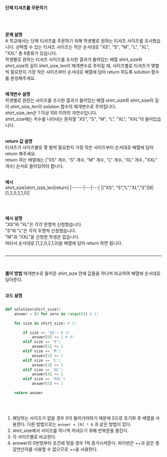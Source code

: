 #### 단체 티셔츠를 주문하기 

<br/><br/>

**문제 설명**<br/>
A 학교에서는 단체 티셔츠를 주문하기 위해 학생별로 원하는 티셔츠 사이즈를 조사했습니다. 선택할 수 있는 티셔츠 사이즈는 작은 순서대로 "XS", "S", "M", "L", "XL", "XXL" 총 6종류가 있습니다. <br/>
학생별로 원하는 티셔츠 사이즈를 조사한 결과가 들어있는 배열 shirt_size와 shirt_size의 길이 shirt_size_len이 매개변수로 주어질 때, 사이즈별로 티셔츠가 몇벌씩 필요한지 가장 작은 사이즈부터 순서대로 배열에 담아 return 하도록 solution 함수를 완성해주세요.
<br/><br/>

**매개변수 설명**<br/>
학생별로 원한는 사이즈를 조사한 결과가 들어있는 배열 shirt_size와 shirt_size의 길이 shirt_size_len이 solution 함수의 매개변수로 주어집니다.<br/>
shirt_size_len은 1 이상 100 이하의 자연수입니다.<br/>
shirt_size에는 치수를 나타내는 문자열 "XS", "S", "M", "L", "XL", "XXL"이 들어있습니다.
<br/><br/>

**return 값 설명**<br/>
티셔츠가 사이즈별로 몇 벌씩 필요한지 가장 작은 사이즈부터 순서대로 배열에 담아 return 해주세요.<br/>
return 하는 배열에는 ["XS" 개수, "S" 개수,  "M" 개수, "L" 개수, "XL" 개수,  "XXL" 개수] 순서로 들어있어야 합니다.
<br/><br/>

**예시**<br/>
shirt_size|shirt_size_len|return|
|------|---|---|
|["XS", "S","L","XL","S"]|6|[1,2,0,2,1,0]|

<br/><br/>

**예시 설명**<br/>
"XS"와 "XL"은 각각 한명씩 신청했습니다.<br/>
"S"와 "L"은 각각 두명씩 신청했습니다.<br/>
"M"과 "XXL"을 신청한 학생은 없습니다.<br/>
따라서 순서대로 [1,2,0,2,1,0]을 배열에 담아 return 하면 됩니다.
<br/><br/>

---
<br/>

**풀이 방법**
매개변수로 들어온 shirt_size 안에 값들을 하나씩 비교하여 배열에 순서대로 담아준다.<br/>
<br/>

**코드 설명**
```python

def solution(shirt_size):
	answer = [0 for zero in range(6)] # 1)
	
	for size in shirt_size: # 2)
		
		if size == 'XS': # 3)
			answer[0] += 1 # 4)
		elif size == 'S': 
			answer[1] += 1
		elif size == 'M':
			answer[2] += 1
		elif size == 'L':
			answer[3] += 1
		elif size == 'XL':
			answer[4] += 1
		elif size == 'XXL':
			answer[5] += 1
			
	return answer
```
<br/><br/>

1) 해당하는 사이즈가 없을 경우 0이 들어가야하기 때문에 0으로 초기화 후 배열을 사용한다. 다른 방법으로는 `answer = [0] * 6` 과 같은 방법이 있다.
2) shirt_size에서 사이즈를 하나씩 꺼내오기 위해 반복문을 돌린다.
3) 각 사이즈별로 비교한다.
4) answer의 0번방부터 조건에 맞을 경우 1씩 증가시켜준다. 파이썬은 ++과 같은 증감연산자를 사용할 수 없으므로 +=을 사용한다.
